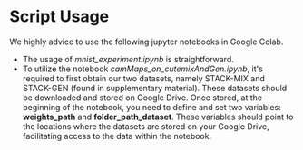 # Script Usage
We highly advice to use the following jupyter notebooks in Google Colab.

- The usage of *mnist_experiment.ipynb* is straightforward.
- To utilize the notebook *camMaps_on_cutemixAndGen.ipynb*, it's required to first obtain our two datasets, namely STACK-MIX and STACK-GEN (found in supplementary material). These datasets should be downloaded and stored on Google Drive. Once stored, at the beginning of the notebook, you need to define and set two variables: **weights_path** and **folder_path_dataset**. These variables should point to the locations where the datasets are stored on your Google Drive, facilitating access to the data within the notebook.
